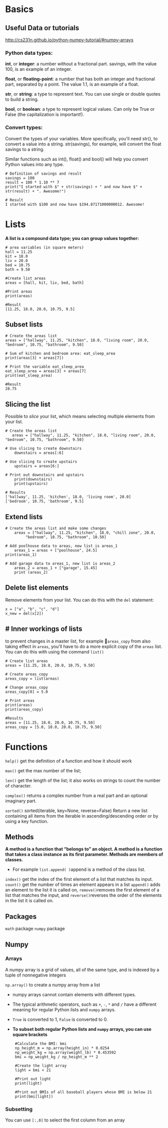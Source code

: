 
# Basics
## Useful Data or tutorials
http://cs231n.github.io/python-numpy-tutorial/#numpy-arrays

### Python data types:
**int**, or **integer**: a number without a fractional part. savings, with the value 100, is an example of an integer.

**float**, or **floating-point**: a number that has both an integer and fractional part, separated by a point.  The value 1.1, is an example of a float.

**str**, or **string**: a type to represent text. You can use single or double quotes to build a string.

**bool**, or **boolean**: a type to represent logical values. Can only be True or False (the capitalization is important!).

### Convert types:
Convert the types of your variables. More specifically, you'll need str(), to convert a value into a string. str(savings), for example, will convert the float savings to a string.

Similar functions such as int(), float() and bool() will help you convert Python values into any type.

	# Definition of savings and result
	savings = 100
	result = 100 * 1.10 ** 7
	print("I started with $" + str(savings) + " and now have $" + str(result) + ". Awesome!")

	# Result
	I started with $100 and now have $194.87171000000012. Awesome!
	
# Lists
**A list is a compound data type; you can group values together:**

	# area variables (in square meters)
	hall = 11.25
	kit = 18.0
	liv = 20.0
	bed = 10.75
	bath = 9.50

	#Create list areas
	areas = [hall, kit, liv, bed, bath]

	#Print areas
	print(areas)

	#Result
	[11.25, 18.0, 20.0, 10.75, 9.5]

## Subset lists
	# Create the areas list
	areas = ["hallway", 11.25, "kitchen", 18.0, "living room", 20.0, "bedroom", 10.75, "bathroom", 9.50]

	# Sum of kitchen and bedroom area: eat_sleep_area
	print(areas[3] + areas[7])

	# Print the variable eat_sleep_area
	eat_sleep_area = areas[3] + areas[7]
	print(eat_sleep_area)

	#Result
	28.75

## Slicing the list
Possible to _slice_ your list, which means selecting multiple elements from your list.

	# Create the areas list
	   areas = ["hallway", 11.25, "kitchen", 18.0, "living room", 20.0, "bedroom", 10.75, "bathroom", 9.50]
        
    # Use slicing to create downstairs
        downstairs = areas[:6]
        
	# Use slicing to create upstairs
        upstairs = areas[6:]
        
	# Print out downstairs and upstairs
        print(downstairs)
        print(upstairs)
        
	# Results	
	['hallway', 11.25, 'kitchen', 18.0, 'living room', 20.0]
	['bedroom', 10.75, 'bathroom', 9.5]

## Extend lists
	# Create the areas list and make some changes
		areas = ["hallway", 11.25, "kitchen", 18.0, "chill zone", 20.0,
	         "bedroom", 10.75, "bathroom", 10.50]

	# Add poolhouse data to areas, new list is areas_1
		areas_1 = areas + ["poolhouse", 24.5]
	print(areas_1)
	
	# Add garage data to areas_1, new list is areas_2
		areas_2 = areas_1 + ["garage", 15.45]
		print (areas_2)

## Delete list elements
Remove elements from your list. You can do this with the  `del`  statement:

	x = ["a", "b", "c", "d"]
	x_new = del(x[2])

## # Inner workings of lists
to prevent changes in a  master list, for example  `areas_copy`  from also taking effect in `areas`, you'll have to do a more explicit copy of the `areas` list. You can do this with using the command `list()`

	# Create list areas
	areas = [11.25, 18.0, 20.0, 10.75, 9.50]

	# Create areas_copy
	areas_copy = list(areas)

	# Change areas_copy
	areas_copy[0] = 5.0

	# Print areas
	print(areas)
	print(areas_copy)	

	#Results
	areas = [11.25, 18.0, 20.0, 10.75, 9.50]
	areas_copy = [5.0, 18.0, 20.0, 10.75, 9.50]

# Functions

 `help()` get the  definition of a function and how it should work
 
 `max()` get the max number of the list;
 
 `len()` get the length of the list; it also works on strings to count the number of character.
 
  `complex()` returns a complex number from a real part and an optional imaginary part. 

  `sorted()` sorted(iterable, key=None, reverse=False)
    Return a new list containing all items from the iterable in ascending/descending order or by using a key function.  

## Methods

**A  method is a function that “belongs to” an object. A method is a function that takes a class instance as its first parameter. Methods are members of classes.**

 - For example `list.append( )`append is a method of the class list.  

`index()` get the index of the first element of a list that matches its input. 
`count()`  get the number of times an element appears in a list
`append()` adds an element to the list it is called on,
`remove()`removes the first element of a list that matches the input, and
`reverse()`reverses the order of the elements in the list it is called on.

## Packages

`math` package
`numpy` package

## Numpy

### Arrays
A numpy array is a grid of values, all of the same type, and is indexed by a tuple of nonnegative integers

`np.array()` to create a numpy array from a list

 - numpy arrays cannot contain elements with different types.
 - The typical arithmetic operators, such as `+`, `-`, `*` and `/` have a different meaning for regular Python lists and `numpy` arrays.
 - `True` is converted to 1, `False` is converted to 0.
 - **To subset both regular Python lists and `numpy` arrays, you can use square brackets**

		#Calculate the BMI: bmi
		np_height_m = np.array(height_in) * 0.0254
		np_weight_kg = np.array(weight_lb) * 0.453592
		bmi = np_weight_kg / np_height_m ** 2

		#Create the light array
		light = bmi < 21

		#Print out light
		print(light)

		#Print out BMIs of all baseball players whose BMI is below 21
		print(bmi[light])

### Subsetting

You can use `[:,0]` to select the first column from an array

<!--stackedit_data:
eyJoaXN0b3J5IjpbMTA5NDk0MTU3OCwyMDk0MzU2MzEwLC0xMT
E0MDA5MDY5LDIxMDE4NjgwNCwtMTY3ODA2OTM5OSwxNjg3Mzg2
NTc0LDEyOTA2MDU4MzYsMTgyOTMxMDIzOSwtMTA2NjgyODcwOS
wxMTM4MDA4OTk4LDgyNjIxNzAwMSwtMTgxMDEwMDU1NSwtMTY0
ODYyODkzN119
-->